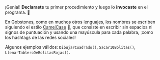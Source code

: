 ¡Genial! **Declaraste** tu primer procedimiento y luego lo **invocaste** en el programa. :clap:

En Gobstones, como en muchos otros lenguajes, los nombres se escriben siguiendo el estilo [CamelCase](http://es.wikipedia.org/wiki/CamelCase) :camel:, que consiste en escribir sin espacios ni signos de puntuación y usando una mayúscula para cada palabra, ¡como los hashtags de las redes sociales!

Algunos ejemplos válidos: `DibujarCuadrado()`, `Sacar10Bolitas()`, `LlenarTableroDeBolitasRojas()`.

